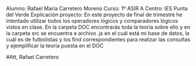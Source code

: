 Alumno: Rafael María Carretero Moreno
Curso: 1º ASIR A
Centro: IES Punta del Verde
Explicación proyecto: En este proyecto de final de trimestre he intentado utilizar todos los operadores lógicos y comparadores lógicos vistos en clase. En la carpeta DOC encontrarás toda la teoría sobre ello y en la carpeta src se encuentra e archivo .js en el cuál está mi base de datos, la cuál es de futbolistas y los find correspondientes para realizar las consultas y ejemplificar la teoría puesta en el DOC

#Att, Rafael Carretero